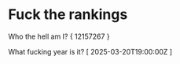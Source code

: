 # Fuck the rankings

Who the hell am I?
{ 12157267 }

What fucking year is it?
[ 2025-03-20T19:00:00Z ]
